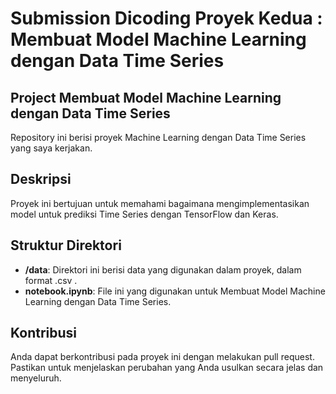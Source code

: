 # Submission Dicoding Proyek Kedua : Membuat Model Machine Learning dengan Data Time Series

## Project Membuat Model Machine Learning dengan Data Time Series
Repository ini berisi proyek Machine Learning dengan Data Time Series yang saya kerjakan.

## Deskripsi
Proyek ini bertujuan untuk memahami bagaimana mengimplementasikan model untuk prediksi Time Series dengan TensorFlow dan Keras.


## Struktur Direktori
- **/data**: Direktori ini berisi data yang digunakan dalam proyek, dalam format .csv .
- **notebook.ipynb**: File ini yang digunakan untuk Membuat Model Machine Learning dengan Data Time Series.

## Kontribusi
Anda dapat berkontribusi pada proyek ini dengan melakukan pull request. Pastikan untuk menjelaskan perubahan yang Anda usulkan secara jelas dan menyeluruh.
